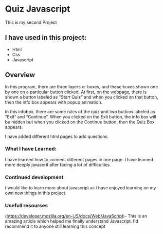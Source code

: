# Quiz Javascript 
This is my second Project

## I have used in this project:

- Html 
- Css 
- Javascript

## Overview

In this program, there are three layers or boxes, and these boxes shown one by one on a particular button clicked. At first, on the webpage, there is shown a button labeled as “Start Quiz” and when you clicked on that button, then the info box appears with popup animation.

In this infobox, there are some rules of the quiz and two buttons labeled as “Exit” and “Continue”. When you clicked on the Exit button, the info box will be hidden but when you clicked on the Continue button, then the Quiz Box appears.

I have added different html pages to add questions. 

<h3>What I have Learned:</h3>

I have learned how to connect different pages in one page. I have learned more deeply javascrit after facing a lot of difficulties. 

### Continued development

I would like to learn more about javascript as I have enjoyed learning on my own new things in this project. 

### Usefull resourses

(https://developer.mozilla.org/en-US/docs/Web/JavaScript)- This is an amazing article which helped me finally understand Javascript. I'd recommend it to anyone still learning this concept

